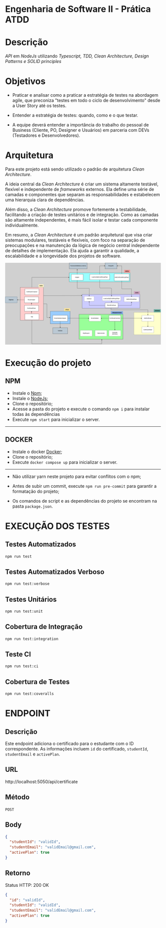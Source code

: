 # Engenharia de Software II - Prática ATDD

# Descrição

_API_ em _NodeJs_ utilizando _Typescript, TDD, Clean Architecture, Design Patterns e SOLID principles_

# Objetivos

- Praticar e analisar como a praticar a estratégia de testes na abordagem agile, que preconiza "testes em todo o ciclo de desenvolvimento" desde a User Story até os testes.

- Entender a estratégia de testes: quando, como e o que testar.

- A equipe deverá entender a importância do trabalho do pessoal de Business (Cliente, PO, Designer e Usuários) em parceria com DEVs (Testadores e Desenvolvedores).

# Arquitetura

Para este projeto está sendo utilizado o padrão de arquitetura _Clean Architecture_.

A ideia central da _Clean Architecture_ é criar um sistema altamente testável, flexível e independente de _frameworks_ externos. Ela define uma série de camadas e componentes que separam as responsabilidades e estabelecem uma hierarquia clara de dependências.

Além disso, a _Clean Architecture_ promove fortemente a testabilidade, facilitando a criação de testes unitários e de integração. Como as camadas são altamente independentes, é mais fácil isolar e testar cada componente individualmente.

Em resumo, a _Clean Architecture_ é um padrão arquitetural que visa criar sistemas modulares, testáveis e flexíveis, com foco na separação de preocupações e na manutenção da lógica de negócio central independente de detalhes de implementação. Ela ajuda a garantir a qualidade, a escalabilidade e a longevidade dos projetos de software.

![Clean Architecture](./docs/clean-architecture-certificates.png)

# Execução do projeto

## NPM

- Instale o [Npm](https://www.npmjs.com/);
- Instale o [NodeJs](https://nodejs.org/en/);
- Clone o repositório;
- Acesse a pasta do projeto e execute o comando `npm i` para instalar todas às dependências
- Execute `npm start` para inicializar o server.

---

## DOCKER

- Instale o docker [Docker](https://docs.docker.com/?_gl=1*1i2xyt5*_ga*NDQyNjY0Mjg5LjE2ODUwNTEzNzU.*_ga_XJWPQMJYHQ*MTY4NTA1MTM3NS4xLjEuMTY4NTA1MTM3NS42MC4wLjA.);
- Clone o repositório;
- Execute `docker compose up` para inicializar o server.

---

- Não utilizar yarn neste projeto para evitar conflitos com o npm;

- Antes de subir um commit, execute `npm run pre-commit` para garantir a formatação do projeto;

- Os comandos de script e as dependências do projeto se encontram na pasta `package.json`.

# EXECUÇÃO DOS TESTES

## Testes Automatizados

```bash
npm run test
```

## Testes Automatizados Verboso

```bash
npm run test:verbose
```

## Testes Unitários

```bash
npm run test:unit
```

## Cobertura de Integração

```bash
npm run test:integration
```

## Teste CI

```bash
npm run test:ci
```

## Cobertura de Testes

```
npm run test:coveralls
```

# ENDPOINT

## Descrição

Este endpoint adiciona o certificado para o estudante com o ID correspondente. As informações incluem `id` do certificado, `studentId`, `studentEmail` e `activePlan`.

## URL

http://localhost:5050/api/certificate

## Método

`POST`

## Body

```JSON
{
  "studentId": "validId",
  "studentEmail": "validEmail@gmail.com",
  "activePlan": true
}
```

## Retorno

Status HTTP: 200 OK

```JSON
{
  "id": "validId",
  "studentId": "validId",
  "studentEmail": "validEmail@gmail.com",
  "activePlan": true
}
```
